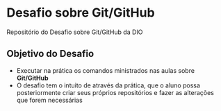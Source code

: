 # Desafio sobre Git/GitHub
Repositório do Desafio sobre Git/GitHub da DIO

## Objetivo do Desafio
 - Executar na prática os comandos ministrados nas aulas sobre **Git/GitHub**
 - O desafio tem o intuito de através da prática, que o aluno possa posteriormente criar seus próprios repositórios e fazer as alterações que forem necessárias
